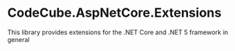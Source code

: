 # CodeCube.AspNetCore.Extensions
This library provides extensions for the .NET Core and .NET 5 framework in general
